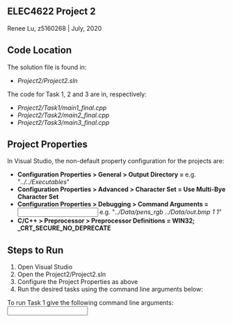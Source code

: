 ## ELEC4622 Project 2
Renee Lu, z5160268 | July, 2020

## Code Location
The solution file is found in:
- *Project2/Project2.sln*

The code for Task 1, 2 and 3 are in, respectively:
- *Project2/Task1/main1_final.cpp*
- *Project2/Task2/main2_final.cpp*
- *Project2/Task3/main3_final.cpp*

## Project Properties
In Visual Studio, the non-default property configuration for the projects are:
- **Configuration Properties > General > Output Directory = <executables output file path>**
e.g. "*../../Executables*"
- **Configuration Properties > Advanced > Character Set = Use Multi-Bye Character Set**
- **Configuration Properties > Debugging > Command Arguments = <input bmp file path> <output bmp file path> <sigma> <a>**
e.g. "*../Data/pens_rgb ../Data/out.bmp 1 1*"
- **C/C++ > Preprocessor > Preprocessor Definitions = WIN32; _CRT_SECURE_NO_DEPRECATE**

## Steps to Run
1. Open Visual Studio 
2. Open the Project2/Project2.sln
3. Configure the Project Properties as above
3. Run the desired tasks using the command line arguments below:

To run Task 1 give the following command line arguments:
<input bmp file path> <output bmp file path> <sigma> <a>